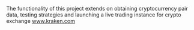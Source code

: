 The functionality of this project extends on obtaining cryptocurrency pair data, testing strategies and launching a live trading instance for crypto exchange www.kraken.com

